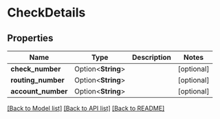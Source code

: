 # CheckDetails

## Properties

Name | Type | Description | Notes
------------ | ------------- | ------------- | -------------
**check_number** | Option<**String**> |  | [optional]
**routing_number** | Option<**String**> |  | [optional]
**account_number** | Option<**String**> |  | [optional]

[[Back to Model list]](../README.md#documentation-for-models) [[Back to API list]](../README.md#documentation-for-api-endpoints) [[Back to README]](../README.md)


